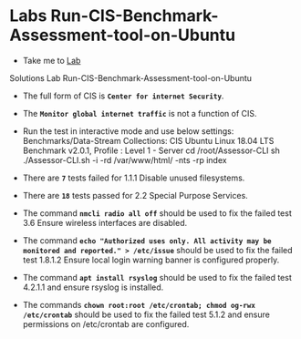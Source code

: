 #  Labs Run-CIS-Benchmark-Assessment-tool-on-Ubuntu
  - Take me to [Lab](https://kodekloud.com/courses/certified-kubernetes-security-specialist-cks/lectures/31703364)

Solutions Lab Run-CIS-Benchmark-Assessment-tool-on-Ubuntu

- The full form of CIS is **`Center for internet Security`**.

- The **`Monitor global internet traffic`** is not a function of CIS.

- Run the test in interactive mode and use below settings: Benchmarks/Data-Stream Collections:
    CIS Ubuntu Linux 18.04 LTS Benchmark v2.0.1,
    Profile : Level 1 - Server
      cd /root/Assessor-CLI
      sh ./Assessor-CLI.sh -i -rd /var/www/html/ -nts -rp index

-  There are **`7`** tests failed for 1.1.1 Disable unused filesystems.

- There are **`18`** tests passed for 2.2 Special Purpose Services.

- The command **`nmcli radio all off`** should be used to fix the failed test 3.6 Ensure wireless interfaces are disabled.

- The command **`echo "Authorized uses only. All activity may be monitored and reported." > /etc/issue`** should be used to fix the failed test 1.8.1.2 Ensure local login warning banner is configured properly.

- The command **`apt install rsyslog`** should be used to fix the failed test 4.2.1.1 and ensure rsyslog is installed.

- The commands **`chown root:root /etc/crontab; chmod og-rwx /etc/crontab`** should be used to fix the failed test 5.1.2 and ensure permissions on /etc/crontab are configured.
